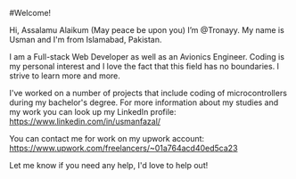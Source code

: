 #Welcome!
 
Hi, Assalamu Alaikum (May peace be upon you) I’m @Tronayy. My name is Usman and I'm from Islamabad, Pakistan.

I am a Full-stack Web Developer as well as an Avionics Engineer. Coding is my personal interest and I love the fact that this field has no boundaries. I strive to learn more and more.

I've worked on a number of projects that include coding of microcontrollers during my bachelor's degree. For more information about my studies and my work you can look up my LinkedIn profile: https://www.linkedin.com/in/usmanfazal/

You can contact me for work on my upwork account: https://www.upwork.com/freelancers/~01a764acd40ed5ca23

Let me know if you need any help, I'd love to help out!

